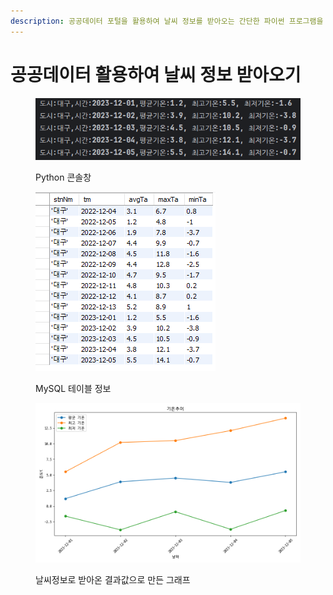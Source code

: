 ```yaml
---
description: 공공데이터 포털을 활용하여 날씨 정보를 받아오는 간단한 파이썬 프로그램을 구현하였습니다.
---
```


# 공공데이터 활용하여 날씨 정보 받아오기

<figure><img src="../../../.gitbook/assets/콘솔창.PNG" alt=""><figcaption><p>Python 콘솔창</p></figcaption></figure>

<figure><img src="../../../.gitbook/assets/대구날씨.PNG" alt=""><figcaption><p>MySQL 테이블 정보</p></figcaption></figure>

<figure><img src="../../../.gitbook/assets/1.png" alt=""><figcaption><p>날씨정보로 받아온 결과값으로 만든 그래프</p></figcaption></figure>

